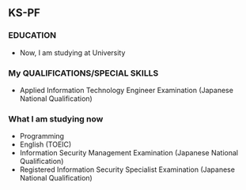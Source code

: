 ## KS-PF
### EDUCATION
- Now, I am studying at University
### My QUALIFICATIONS/SPECIAL SKILLS
- Applied Information Technology Engineer Examination (Japanese National Qualification)
###  What I am studying now
- Programming
- English (TOEIC)
- Information Security Management Examination (Japanese National Qualification)
- Registered Information Security Specialist Examination (Japanese National Qualification)


<!---
KS-PF/KS-PF is a ✨ special ✨ repository because its `README.md` (this file) appears on your GitHub profile.
You can click the Preview link to take a look at your changes.
--->
